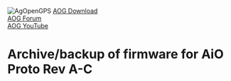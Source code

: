 ![AgOpenGPS](https://github.com/chriskinal/AiO_GUI/blob/Rev-C-PCB/media/agopengps%20name%20logo.png)
[AOG Download](https://github.com/agopengps-official/AgOpenGPS/releases)<br>
[AOG Forum](https://discourse.agopengps.com/)<br>
[AOG YouTube](https://youtube.com/@AgOpenGPS)

# Archive/backup of firmware for AiO Proto Rev A-C
